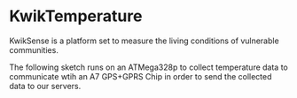 # KwikTemperature
KwikSense is a platform set to measure the living conditions of vulnerable communities.

The following sketch runs on an ATMega328p to collect temperature data to communicate wtih an A7 GPS+GPRS Chip in order to send the collected data to our servers.
